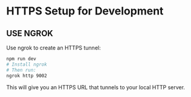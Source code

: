 # HTTPS Setup for Development

## USE NGROK

Use ngrok to create an HTTPS tunnel:
```bash
npm run dev
# Install ngrok
# Then run:
ngrok http 9002
```

This will give you an HTTPS URL that tunnels to your local HTTP server.